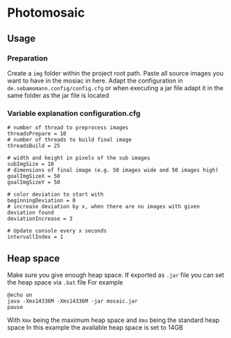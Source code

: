 # Photomosaic
## Usage
### Preparation
Create a ``img``  folder within the project root path. Paste all source images you want to have in the mosiac in here.
Adapt the configuration in ``de.sebamomann.config/config.cfg`` or when executing a jar file adapt it in the same folder as the jar file is located

### Variable explanation configuration.cfg
```
# number of thread to preprocess images
threadsPrepare = 10
# number of threads to build final image
threadsBuild = 25

# width and height in pixels of the sub images
subImgSize = 10
# dimensions of final image (e.g. 50 images wide and 50 images high)
goalImgSizeX = 50
goalImgSizeY = 50

# color deviation to start with
beginningDeviation = 0
# increase deviation by x, when there are no images with given deviation found
deviationIncrease = 3

# Update console every x seconds
intervallIndex = 1
``` 
## Heap space
Make sure you give enough heap space.  If exported as ``.jar`` file you can set the heap space via ``.bat`` file
For example
```
@echo on
java -Xmx14336M -Xms14336M -jar mosaic.jar
pause
```
With ``Xmx`` being the maximum heap space and ``Xms`` being the standard heap space
In this example the available heap space is set to 14GB
